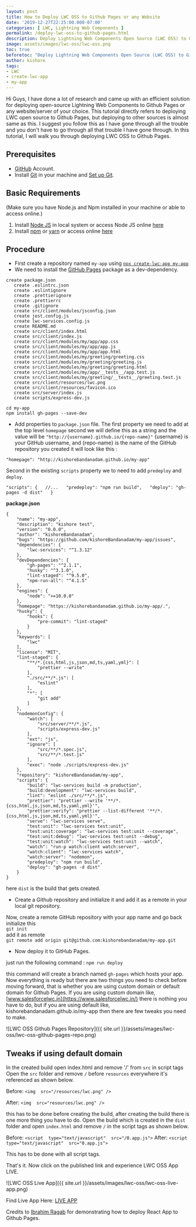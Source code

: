 ```yaml
---
layout: post
title: How to Deploy LWC OSS to Github Pages or any Website
date: '2019-12-27T22:25:00.000-07:00'
categories: [ LWC, Lightning Web Components ]
permalink: /deploy-lwc-oss-to-github-pages.html
description: Deploy Lightning Web Components Open Source (LWC OSS) to Github Pages. Step-by-step demonstration to deploy LWC OSS to Github pages with or without npm in Local machine.
image: assets/images/lwc-oss/lwc-oss.png
toc: true
beforetoc: "Deploy Lightning Web Components Open Source (LWC OSS) to Github Pages. Step-by-step demonstration to deploy LWC OSS to Github pages with or without npm in Local machine."
author: kishore
tags:
- LWC
- create-lwc-app
- my-app
---
```


Hi Guys, I have done a lot of research and came up with an efficient solution for deploying open-source Lightning Web Components to Github Pages or any website/server of your choice. This tutorial directly refers to deploying LWC open source to Github Pages, but deploying to other sources is almost same as this. I suggest you follow this as I have gone through all the trouble and you don't have to go through all that trouble I have gone through. In this tutorial, I will walk you through deploying LWC OSS to Github Pages.

<script src="https://server.makestories.io/embedStory?storyId=-LxCK5-CmREi5oPhCJD9"></script>

## Prerequisites
-   [GitHub](https://github.com/join)  Account.
-   Install  [Git](https://git-scm.com/)  in your machine and  [Set up Git](https://help.github.com/en/articles/set-up-git).

## Basic Requirements 
(Make sure you have Node.js and Npm installed in your machine or able to access online.)
1. Install [Node JS](https://nodejs.org/) in local system or access Node JS online [here](https://codesandbox.io/)
2. Install [npm](https://nodejs.org/) or [yarn](https://yarnpkg.com/) or access online [here](https://codesandbox.io/)

## Procedure
- First create a repository named  `my-app`  using  [`npx create-lwc-app my-app`](https://lwc.dev/)
- We need to install the [GitHub Pages](https://www.npmjs.com/package/gh-pages)  package as a dev-dependency.

```
create package.json
   create .eslintrc.json
   create .eslintignore
   create .prettierignore
   create .prettierrc
   create .gitignore
   create src/client/modules/jsconfig.json
   create jest.config.js
   create lwc-services.config.js
   create README.md
   create src/client/index.html
   create src/client/index.js
   create src/client/modules/my/app/app.css
   create src/client/modules/my/app/app.js
   create src/client/modules/my/app/app.html
   create src/client/modules/my/greeting/greeting.css
   create src/client/modules/my/greeting/greeting.js
   create src/client/modules/my/greeting/greeting.html
   create src/client/modules/my/app/__tests__/app.test.js
   create src/client/modules/my/greeting/__tests__/greeting.test.js
   create src/client/resources/lwc.png
   create src/client/resources/favicon.ico
   create src/server/index.js
   create scripts/express-dev.js
```

`cd my-app`  
`npm install gh-pages --save-dev`

- Add properties to  `package.json`  file.
The first property we need to add at the top level  `homepage`  second we will define this as a string and the value will be  `"http://{username}.github.io/{repo-name}"`  {username} is your GitHub username, and {repo-name} is the name of the GitHub repository you created it will look like this :

`"homepage": "http://kishorebandanadam.github.io/my-app"`

Second in the existing  `scripts`  property we to need to add  `predeploy`  and  `deploy`. 

`"scripts": {  
//...  
"predeploy": "npm run build",  
"deploy": "gh-pages -d dist"  
}`

**package.json**
```
{
    "name": "my-app",
    "description": "kishore test",
    "version": "0.0.0",
    "author": "kishoreBandanadam",
    "bugs": "https://github.com/kishoreBandanadam/my-app/issues",
    "dependencies": {
        "lwc-services": "^1.3.12"
    },
    "devDependencies": {
        "gh-pages": "^2.1.1",
        "husky": "^3.1.0",
        "lint-staged": "^9.5.0",
        "npm-run-all": "^4.1.5"
    },
    "engines": {
        "node": ">=10.0.0"
    },
    "homepage": "https://kishorebandanadam.github.io/my-app/.",
    "husky": {
        "hooks": {
            "pre-commit": "lint-staged"
        }
    },
    "keywords": [
        "lwc"
    ],
    "license": "MIT",
    "lint-staged": {
        "**/*.{css,html,js,json,md,ts,yaml,yml}": [
            "prettier --write"
        ],
        "./src/**/*.js": [
            "eslint"
        ],
        "*": [
            "git add"
        ]
    },
    "nodemonConfig": {
        "watch": [
            "src/server/**/*.js",
            "scripts/express-dev.js"
        ],
        "ext": "js",
        "ignore": [
            "src/**/*.spec.js",
            "src/**/*.test.js"
        ],
        "exec": "node ./scripts/express-dev.js"
    },
    "repository": "kishoreBandanadam/my-app",
    "scripts": {
        "build": "lwc-services build -m production",
        "build:development": "lwc-services build",
        "lint": "eslint ./src/**/*.js",
        "prettier": "prettier --write '**/*.{css,html,js,json,md,ts,yaml,yml}'",
        "prettier:verify": "prettier --list-different '**/*.{css,html,js,json,md,ts,yaml,yml}'",
        "serve": "lwc-services serve",
        "test:unit": "lwc-services test:unit",
        "test:unit:coverage": "lwc-services test:unit --coverage",
        "test:unit:debug": "lwc-services test:unit --debug",
        "test:unit:watch": "lwc-services test:unit --watch",
        "watch": "run-p watch:client watch:server",
        "watch:client": "lwc-services watch",
        "watch:server": "nodemon",
        "predeploy": "npm run build",
        "deploy": "gh-pages -d dist"
    }
}
```

here `dist` is the build that gets created. 

- Create a Github repository and initialize it and add it as a remote in your local git repository.

Now, create a remote GitHub repository with your app name and go back initialize this  
`git init`  
add it as remote  
`git remote add origin git@github.com:kishorebandanadam/my-app.git`

- Now deploy it to GitHub Pages.

just run the following command :
`npm run deploy`

this command will create a branch named `gh-pages` which hosts your app.
Now everything is ready but there are two things you need to check before moving forward, that is whether you are using custom domain or default domain for Github Pages. If you are using custom domain like, [www.salesforcelwc.in](https://www.salesforcelwc.in/) there is nothing you have to do, but if you are using default like, kishorebandanadam.github.io/my-app then there are few tweaks you need to make.

![LWC OSS Github Pages Repository]({{ site.url }}/assets/images/lwc-oss/lwc-oss-github-pages-repo.png)

## Tweaks if using default domain
In the created build open index.html and remove '/' from `src` in script tags
Open the `src` folder and remove `/` before `resources` everywhere it's referenced as shown below.

Before: `<img  src="/resources/lwc.png" />`

After: `<img  src="resources/lwc.png" />`

this has to be done before creating the build, after creating the build there is one more thing you have to do. Open the build which is created in the `dist` folder and open `index.html` and remove `/` in the script tags as shown below.

Before: `<script  type="text/javascript"  src="/0.app.js">`
After: `<script  type="text/javascript"  src="0.app.js">`

This has to be done with all script tags.

That's it. Now click on the published link and experience LWC OSS App LIVE.

![LWC OSS Live App]({{ site.url }}/assets/images/lwc-oss/lwc-oss-live-app.png)

Find Live App Here: [LIVE APP](http://app.salesforcelwc.in/)

Credits to [Ibrahim Ragab](https://dev.to/yuribenjamin) for demonstrating how to deploy React App to Github Pages.

